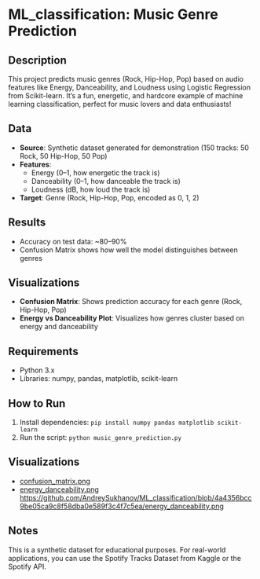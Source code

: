 # ML_classification: Music Genre Prediction

## Description
This project predicts music genres (Rock, Hip-Hop, Pop) based on audio features like Energy, Danceability, and Loudness using Logistic Regression from Scikit-learn. It’s a fun, energetic, and hardcore example of machine learning classification, perfect for music lovers and data enthusiasts!

## Data
- **Source**: Synthetic dataset generated for demonstration (150 tracks: 50 Rock, 50 Hip-Hop, 50 Pop)
- **Features**: 
  - Energy (0–1, how energetic the track is)
  - Danceability (0–1, how danceable the track is)
  - Loudness (dB, how loud the track is)
- **Target**: Genre (Rock, Hip-Hop, Pop, encoded as 0, 1, 2)

## Results
- Accuracy on test data: ~80–90%
- Confusion Matrix shows how well the model distinguishes between genres

## Visualizations
- **Confusion Matrix**: Shows prediction accuracy for each genre (Rock, Hip-Hop, Pop)
- **Energy vs Danceability Plot**: Visualizes how genres cluster based on energy and danceability

## Requirements
- Python 3.x
- Libraries: numpy, pandas, matplotlib, scikit-learn

## How to Run
1. Install dependencies: `pip install numpy pandas matplotlib scikit-learn`
2. Run the script: `python music_genre_prediction.py`

## Visualizations
- [confusion_matrix.png](#)
- [energy_danceability.png](#) https://github.com/AndreySukhanov/ML_classification/blob/4a4356bcc9be05ca9c8f58dba0e589f3c4f7c5ea/energy_danceability.png

## Notes
This is a synthetic dataset for educational purposes. For real-world applications, you can use the Spotify Tracks Dataset from Kaggle or the Spotify API.
